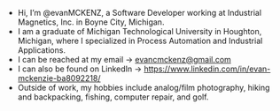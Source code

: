 - Hi, I’m @evanMCKENZ, a Software Developer working at Industrial Magnetics, Inc. in Boyne City, Michigan.
- I am a graduate of Michigan Technological University in Houghton, Michigan, where I specialized in Process Automation and Industrial Applications. 
- I can be reached at my email -> evancmckenz@gmail.com
- I can also be found on LinkedIn -> https://www.linkedin.com/in/evan-mckenzie-ba8092218/
- Outside of work, my hobbies include analog/film photography, hiking and backpacking, fishing, computer repair, and golf.

<!---
evanMCKENZ/evanMCKENZ is a ✨ special ✨ repository because its `README.md` (this file) appears on your GitHub profile.
You can click the Preview link to take a look at your changes.
--->
